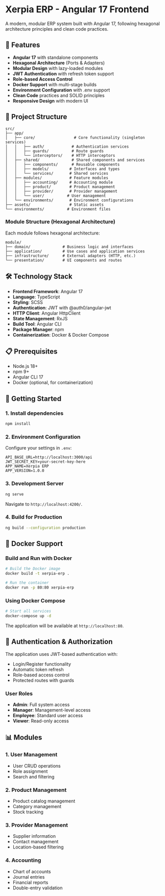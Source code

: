 # Xerpia ERP - Angular 17 Frontend

A modern, modular ERP system built with Angular 17, following hexagonal architecture principles and clean code practices.

## 🚀 Features

- **Angular 17** with standalone components
- **Hexagonal Architecture** (Ports & Adapters)
- **Modular Design** with lazy-loaded modules
- **JWT Authentication** with refresh token support
- **Role-based Access Control**
- **Docker Support** with multi-stage builds
- **Environment Configuration** with .env support
- **Clean Code** practices and SOLID principles
- **Responsive Design** with modern UI

## 📁 Project Structure

```
src/
├── app/
│   ├── core/                 # Core functionality (singleton services)
│   │   ├── auth/            # Authentication services
│   │   ├── guards/          # Route guards
│   │   └── interceptors/    # HTTP interceptors
│   ├── shared/              # Shared components and services
│   │   ├── components/      # Reusable components
│   │   ├── models/         # Interfaces and types
│   │   └── services/       # Shared services
│   ├── modules/            # Feature modules
│   │   ├── accounting/     # Accounting module
│   │   ├── product/        # Product management
│   │   ├── provider/       # Provider management
│   │   └── user/          # User management
│   └── environments/       # Environment configurations
├── assets/                 # Static assets
└── environments/          # Environment files
```

### Module Structure (Hexagonal Architecture)

Each module follows hexagonal architecture:

```
module/
├── domain/              # Business logic and interfaces
├── application/         # Use cases and application services
├── infrastructure/      # External adapters (HTTP, etc.)
└── presentation/        # UI components and routes
```

## 🛠 Technology Stack

- **Frontend Framework**: Angular 17
- **Language**: TypeScript
- **Styling**: SCSS
- **Authentication**: JWT with @auth0/angular-jwt
- **HTTP Client**: Angular HttpClient
- **State Management**: RxJS
- **Build Tool**: Angular CLI
- **Package Manager**: npm
- **Containerization**: Docker & Docker Compose

## 📋 Prerequisites

- Node.js 18+ 
- npm 9+
- Angular CLI 17
- Docker (optional, for containerization)

## 🚀 Getting Started

### 1. Install dependencies

```bash
npm install
```

### 2. Environment Configuration

Configure your settings in `.env`:

```env
API_BASE_URL=http://localhost:3000/api
JWT_SECRET_KEY=your-secret-key-here
APP_NAME=Xerpia ERP
APP_VERSION=1.0.0
```

### 3. Development Server

```bash
ng serve
```

Navigate to `http://localhost:4200/`.

### 4. Build for Production

```bash
ng build --configuration production
```

## 🐳 Docker Support

### Build and Run with Docker

```bash
# Build the Docker image
docker build -t xerpia-erp .

# Run the container
docker run -p 80:80 xerpia-erp
```

### Using Docker Compose

```bash
# Start all services
docker-compose up -d
```

The application will be available at `http://localhost:80`.

## 🔐 Authentication & Authorization

The application uses JWT-based authentication with:

- Login/Register functionality
- Automatic token refresh
- Role-based access control
- Protected routes with guards

### User Roles

- **Admin**: Full system access
- **Manager**: Management-level access
- **Employee**: Standard user access
- **Viewer**: Read-only access

## 📊 Modules

### 1. User Management
- User CRUD operations
- Role assignment
- Search and filtering

### 2. Product Management
- Product catalog management
- Category management
- Stock tracking

### 3. Provider Management
- Supplier information
- Contact management
- Location-based filtering

### 4. Accounting
- Chart of accounts
- Journal entries
- Financial reports
- Double-entry validation

